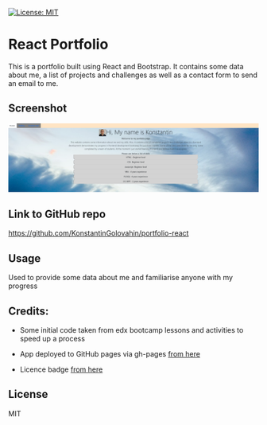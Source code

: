 [![License: MIT](https://img.shields.io/badge/License-MIT-yellow.svg)](https://opensource.org/licenses/MIT)

# React Portfolio

This is a portfolio built using React and Bootstrap. It contains some data about me, a list of projects and challenges as well as a contact form to send an email to me.

## Screenshot 

![React-Portfolio](./public/images/Screenshot.png?raw=true "React-Portfolio")

## Link to GitHub repo 

https://github.com/KonstantinGolovahin/portfolio-react

## Usage

Used to provide some data about me and familiarise anyone with my progress

## Credits:

* Some initial code taken from edx bootcamp lessons and activities to speed up a process

* App deployed to GitHub pages via  gh-pages  [from here](https://github.com/gitname/react-gh-pages)

* Licence badge [from here](https://gist.github.com/lukas-h/2a5d00690736b4c3a7ba)

## License

MIT


